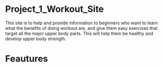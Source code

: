 # Project_1_Workout_Site

This site is to help and provide information to beginners who want to learn what the benefits of doing workout are, and give them easy exercises that target all the major upper body parts. This will help them be healthy and develop upper body strength.

# Feautures
